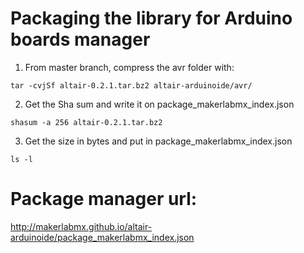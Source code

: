# Packaging the library for Arduino boards manager

1. From master branch, compress the avr folder with:

```
tar -cvjSf altair-0.2.1.tar.bz2 altair-arduinoide/avr/
```

2. Get the Sha sum and write it on package_makerlabmx_index.json

```
shasum -a 256 altair-0.2.1.tar.bz2
```

3. Get the size in bytes and put in package_makerlabmx_index.json

```
ls -l
```

# Package manager url:

http://makerlabmx.github.io/altair-arduinoide/package_makerlabmx_index.json